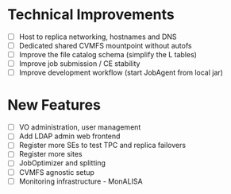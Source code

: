 # Technical Improvements
  - [ ] Host to replica networking, hostnames and DNS
  - [ ] Dedicated shared CVMFS mountpoint without autofs
  - [ ] Improve the file catalog schema (simplify the L tables)
  - [ ] Improve job submission / CE stability
  - [ ] Improve development workflow (start JobAgent from local jar)
# New Features
  - [ ] VO administration, user management
  - [ ] Add LDAP admin web frontend
  - [ ] Register more SEs to test TPC and replica failovers
  - [ ] Register more sites
  - [ ] JobOptimizer and splitting
  - [ ] CVMFS agnostic setup
  - [ ] Monitoring infrastructure - MonALISA
